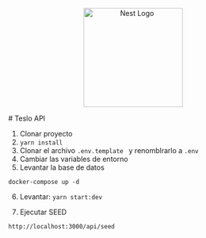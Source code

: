 <p align="center">
  <a href="http://nestjs.com/" target="blank"><img src="https://nestjs.com/img/logo-small.svg" width="200" alt="Nest Logo" /></a>
</p>
# Teslo API

1. Clonar proyecto
2. ```yarn install```
3. Clonar el archivo ```.env.template ``` y renomblrarlo a ```.env ```
4. Cambiar las variables de entorno
5. Levantar la base de datos
```
docker-compose up -d
```
6. Levantar: ```yarn start:dev ```

7. Ejecutar SEED
```
http://localhost:3000/api/seed
```
